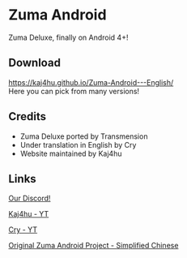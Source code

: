 # Zuma Android
Zuma Deluxe, finally on Android 4+! 

## Download
https://kaj4hu.github.io/Zuma-Android---English/  
Here you can pick from many versions!

## Credits
- Zuma Deluxe ported by Transmension
- Under translation in English by Cry
- Website maintained by Kaj4hu

## Links
[Our Discord!](https://discord.gg/d6RscryW4E)  

[Kaj4hu - YT](https://www.youtube.com/@Kajahu0715)  

[Cry - YT](https://www.youtube.com/@crygd4225)

[Original Zuma Android Project - Simplified Chinese](https://b23.tv/SHstwoM)
